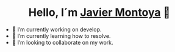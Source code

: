 
<div align="center">

  <h1 align="center">Hello, I´m <a href="https://portafolio-javimp.netlify.app/">Javier Montoya</a> 👋</h1>
</div>

- 🔭 I’m currently working on develop.
- 🌱 I’m currently learning how to resolve.
- 👯 I’m looking to collaborate on my work.

